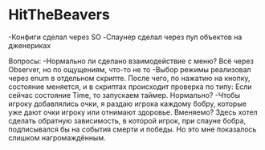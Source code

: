 # HitTheBeavers
 -Конфиги сделал через SO
 -Спаунер сделал через пул объектов на дженериках 

 Вопросы:
 -Нормально ли сделано взаимодействие с меню? Всё через Observer, но по ощущениям, что-то не то
 -Выбор режимы реализовал через enum в отдельном скрипте. После чего, по нажатию на кнопку, состояние меняется, и в скриптах происходит проверка по типу: Если сейчас состояние Time, то запускаем таймер. Нормально?
 -Чтобы игроку добавлялись очки, я раздаю игрока каждому бобру, которые уже дают очки игроку или отнимают здоровье. Вменяемо? 
 Здесь хотел сделать обратную зависимость, в которой игрок, при спауне бобра, подписывался бы на события смерти и победы. Но это мне показалось слишком нагромаждённым.
